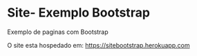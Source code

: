 # Site- Exemplo Bootstrap
Exemplo de paginas com Bootstrap

O site esta hospedado em: https://sitebootstrap.herokuapp.com
